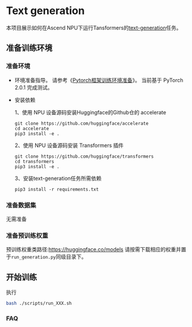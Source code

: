 # Text generation

本项目展示如何在Ascend NPU下运行Tansformers的[text-generation](https://github.com/huggingface/transformers/tree/main/examples/pytorch/text-generation)任务。

## 准备训练环境
### 准备环境
- 环境准备指导。
  请参考《[Pytorch框架训练环境准备](https://www.hiascend.com/document/detail/zh/ModelZoo/pytorchframework/ptes)》。
  当前基于 PyTorch 2.0.1 完成测试。
- 安装依赖
  
  1、使用 NPU 设备源码安装Huggingface的Github仓的 accelerate
  ```text
  git clone https://github.com/huggingface/accelerate
  cd accelerate
  pip3 install -e .
  ```
  2、使用 NPU 设备源码安装 Transformers 插件
  ```text
  git clone https://github.com/huggingface/transformers
  cd transformers
  pip3 install -e .
  ```

  3、安装text-generation任务所需依赖
  ```text
  pip3 install -r requirements.txt
  ```

### 准备数据集
无需准备

### 准备预训练权重
预训练权重类路径:https://huggingface.co/models
请按需下载相应的权重并置于`run_generation.py`同级目录下。

## 开始训练
执行
```bash
bash ./scripts/run_XXX.sh
```



### FAQ


